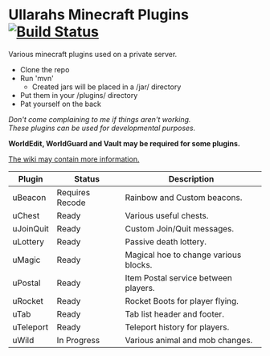 # Ullarahs Minecraft Plugins [![Build Status](https://drone.io/github.com/Ullarah/MinecraftPlugins/status.png)](https://drone.io/github.com/Ullarah/MinecraftPlugins/latest)
Various minecraft plugins used on a private server.

 * Clone the repo
 * Run 'mvn'
   * Created jars will be placed in a /jar/ directory
 * Put them in your /plugins/ directory
 * Pat yourself on the back
 
*Don't come complaining to me if things aren't working.  
These plugins can be used for developmental purposes.*

**WorldEdit, WorldGuard and Vault may be required for some plugins.**

[The wiki may contain more information.](https://github.com/Ullarah/MinecraftPlugins/wiki)

| Plugin    | Status          | Description                           |
| --------- | --------------- | ------------------------------------- |
| uBeacon   | Requires Recode | Rainbow and Custom beacons.           |
| uChest    | Ready           | Various useful chests.                |
| uJoinQuit | Ready           | Custom Join/Quit messages.            |
| uLottery  | Ready           | Passive death lottery.                |
| uMagic    | Ready           | Magical hoe to change various blocks. |
| uPostal   | Ready           | Item Postal service between players.  |
| uRocket   | Ready           | Rocket Boots for player flying.       |
| uTab      | Ready           | Tab list header and footer.           |
| uTeleport | Ready           | Teleport history for players.         |
| uWild     | In Progress     | Various animal and mob changes.       |
